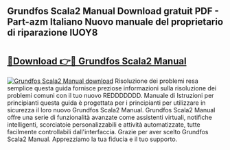 ## Grundfos Scala2 Manual Download gratuit PDF - Part-azm Italiano Nuovo manuale del proprietario di riparazione lUOY8

# <h2><a href="http://dffl3b5.blite.top/?on=Grundfos+Scala2+Manual">🔗Download 👉🔴 Grundfos Scala2 Manual</a></h2>

[![Grundfos Scala2 Manual download](https://i.imgur.com/lujVjoI.png)](http://dffl3b5.blite.top/?on=Grundfos+Scala2+Manual)
Risoluzione dei problemi resa semplice questa guida fornisce preziose informazioni sulla risoluzione dei problemi comuni con il tuo nuovo REDDDDDDD. Manuale di Istruzioni per principianti questa guida è progettata per i principianti per utilizzare in sicurezza il loro nuovo Grundfos Scala2 Manual. Grundfos Scala2 Manual offre una serie di funzionalità avanzate come assistenti virtuali, notifiche intelligenti, scorciatoie personalizzabili e attività automatizzate, tutte facilmente controllabili dall'interfaccia. Grazie per aver scelto Grundfos Scala2 Manual. Apprezziamo la tua fiducia e il tuo supporto.
